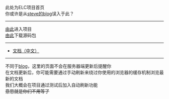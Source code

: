 此处为ELC项目首页   
你或许是从[steve的blog](https://steve02081504.github.io/)误入于此？  

________

[由此](https://github.com/steve02081504/ELC)进入项目  
[由此](https://steve02081504.github.io/ELC/download)下载源码包  

________

- [文档（中文）](./zh/index.md)  

________

不同于[blog](https://steve02081504.github.io/)，这里的页面不会在服务器端更新后提醒你  
在文档更新后，你可能需要通过手动刷新来绕过你使用的浏览器的缓存机制浏览最新的文档  
我们大概会在项目通过测试后加入自动刷新功能  
~~意思就是你们不用等了~~  
